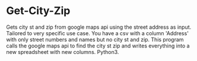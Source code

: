 # Get-City-Zip
Gets city st and zip from google maps api using the street address as input. Tailored to very specific use case. You have a csv with a column 'Address' with only street numbers and names but no city st and zip. This program calls the google maps api to find the city st zip and writes everything into a new spreadsheet with new columns. Python3.
